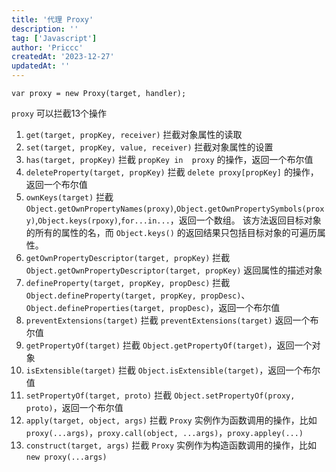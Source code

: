 ```yaml
---
title: '代理 Proxy'
description: ''
tag: ['Javascript']
author: 'Priccc'
createdAt: '2023-12-27'
updatedAt: ''
---
```


`var proxy = new Proxy(target, handler);`

`proxy` 可以拦截13个操作
1. `get(target, propKey, receiver)`
  拦截对象属性的读取
2. `set(target, propKey, value, receiver)`
  拦截对象属性的设置
3. `has(target, propKey)`
  拦截 `propKey in  proxy` 的操作，返回一个布尔值
4. `deleteProperty(target, propKey)`
  拦截 `delete proxy[propKey]` 的操作，返回一个布尔值
5. `ownKeys(target)`
  拦截 `Object.getOwnPropertyNames(proxy)`,`Object.getOwnPropertySymbols(proxy)`,`Object.keys(rpoxy)`,`for...in...`，返回一个数组。
  该方法返回目标对象的所有的属性的名，而 `Object.keys()` 的返回结果只包括目标对象的可遍历属性。
6. `getOwnPropertyDescriptor(target, propKey)`
  拦截 `Object.getOwnPropertyDescriptor(target, propKey)` 返回属性的描述对象
7. `defineProperty(target, propKey, propDesc)`
  拦截 `Object.defineProperty(target, propKey, propDesc)`、`Object.defineProperties(target, propDesc)`，返回一个布尔值
8. `preventExtensions(target)`
  拦截 `preventExtensions(target)` 返回一个布尔值
9. `getPropertyOf(target)`
  拦截 `Object.getPropertyOf(target)`，返回一个对象
10. `isExtensible(target)`
  拦截 `Object.isExtensible(target)`，返回一个布尔值
11. `setPropertyOf(target, proto)`
  拦截 `Object.setPropertyOf(proxy, proto)`，返回一个布尔值
12. `apply(target, object, args)`
  拦截 `Proxy` 实例作为函数调用的操作，比如
  `proxy(...args)`，`proxy.call(object, ...args)`，`proxy.appley(...)`
13. `construct(target, args)`
  拦截 `Proxy` 实例作为构造函数调用的操作，比如
  `new proxy(...args)`